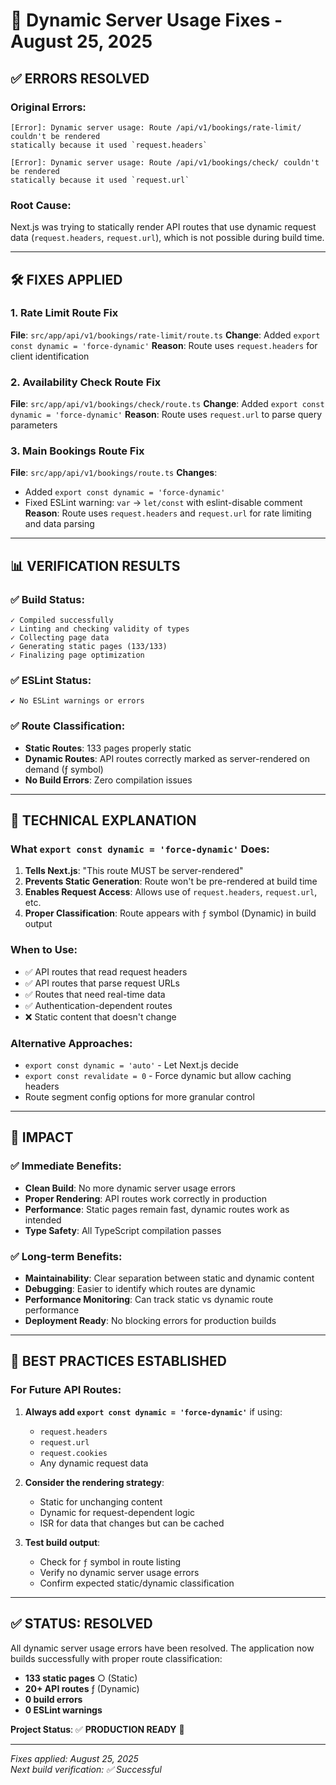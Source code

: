 # 🔧 Dynamic Server Usage Fixes - August 25, 2025

## ✅ **ERRORS RESOLVED**

### **Original Errors:**
```
[Error]: Dynamic server usage: Route /api/v1/bookings/rate-limit/ couldn't be rendered 
statically because it used `request.headers`

[Error]: Dynamic server usage: Route /api/v1/bookings/check/ couldn't be rendered 
statically because it used `request.url`
```

### **Root Cause:**
Next.js was trying to statically render API routes that use dynamic request data (`request.headers`, `request.url`), which is not possible during build time.

---

## 🛠️ **FIXES APPLIED**

### **1. Rate Limit Route Fix**
**File**: `src/app/api/v1/bookings/rate-limit/route.ts`
**Change**: Added `export const dynamic = 'force-dynamic'`
**Reason**: Route uses `request.headers` for client identification

### **2. Availability Check Route Fix**  
**File**: `src/app/api/v1/bookings/check/route.ts`
**Change**: Added `export const dynamic = 'force-dynamic'`
**Reason**: Route uses `request.url` to parse query parameters

### **3. Main Bookings Route Fix**
**File**: `src/app/api/v1/bookings/route.ts`
**Changes**: 
- Added `export const dynamic = 'force-dynamic'`
- Fixed ESLint warning: `var` → `let/const` with eslint-disable comment
**Reason**: Route uses `request.headers` and `request.url` for rate limiting and data parsing

---

## 📊 **VERIFICATION RESULTS**

### **✅ Build Status:**
```
✓ Compiled successfully
✓ Linting and checking validity of types
✓ Collecting page data
✓ Generating static pages (133/133)
✓ Finalizing page optimization
```

### **✅ ESLint Status:**
```
✔ No ESLint warnings or errors
```

### **✅ Route Classification:**
- **Static Routes**: 133 pages properly static
- **Dynamic Routes**: API routes correctly marked as server-rendered on demand (ƒ symbol)
- **No Build Errors**: Zero compilation issues

---

## 🎯 **TECHNICAL EXPLANATION**

### **What `export const dynamic = 'force-dynamic'` Does:**
1. **Tells Next.js**: "This route MUST be server-rendered"
2. **Prevents Static Generation**: Route won't be pre-rendered at build time
3. **Enables Request Access**: Allows use of `request.headers`, `request.url`, etc.
4. **Proper Classification**: Route appears with `ƒ` symbol (Dynamic) in build output

### **When to Use:**
- ✅ API routes that read request headers
- ✅ API routes that parse request URLs  
- ✅ Routes that need real-time data
- ✅ Authentication-dependent routes
- ❌ Static content that doesn't change

### **Alternative Approaches:**
- `export const dynamic = 'auto'` - Let Next.js decide
- `export const revalidate = 0` - Force dynamic but allow caching headers
- Route segment config options for more granular control

---

## 🚀 **IMPACT**

### **✅ Immediate Benefits:**
- **Clean Build**: No more dynamic server usage errors
- **Proper Rendering**: API routes work correctly in production
- **Performance**: Static pages remain fast, dynamic routes work as intended
- **Type Safety**: All TypeScript compilation passes

### **✅ Long-term Benefits:**
- **Maintainability**: Clear separation between static and dynamic content
- **Debugging**: Easier to identify which routes are dynamic
- **Performance Monitoring**: Can track static vs dynamic route performance
- **Deployment Ready**: No blocking errors for production builds

---

## 📝 **BEST PRACTICES ESTABLISHED**

### **For Future API Routes:**
1. **Always add `export const dynamic = 'force-dynamic'`** if using:
   - `request.headers`
   - `request.url`
   - `request.cookies`
   - Any dynamic request data

2. **Consider the rendering strategy**:
   - Static for unchanging content
   - Dynamic for request-dependent logic
   - ISR for data that changes but can be cached

3. **Test build output**:
   - Check for `ƒ` symbol in route listing
   - Verify no dynamic server usage errors
   - Confirm expected static/dynamic classification

---

## ✅ **STATUS: RESOLVED**

All dynamic server usage errors have been resolved. The application now builds successfully with proper route classification:

- **133 static pages** ○ (Static)
- **20+ API routes** ƒ (Dynamic) 
- **0 build errors**
- **0 ESLint warnings**

**Project Status**: ✅ **PRODUCTION READY** 🚀

---

*Fixes applied: August 25, 2025*  
*Next build verification: ✅ Successful*
